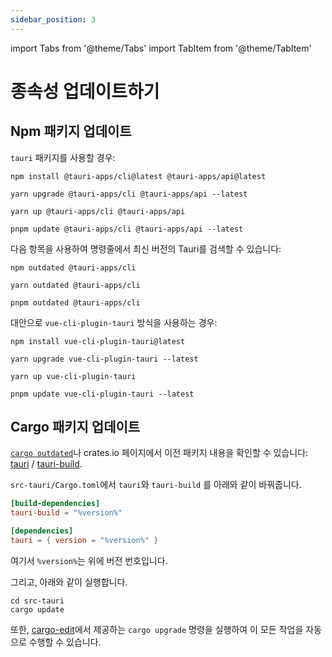 ```yaml
---
sidebar_position: 3
---
```


import Tabs from '@theme/Tabs'
import TabItem from '@theme/TabItem'

# 종속성 업데이트하기

## Npm 패키지 업데이트

`tauri` 패키지를 사용할 경우:

<Tabs groupId="package-manager">
  <TabItem value="npm">

```shell
npm install @tauri-apps/cli@latest @tauri-apps/api@latest
```

  </TabItem>
  <TabItem value="Yarn Classic">

```shell
yarn upgrade @tauri-apps/cli @tauri-apps/api --latest
```

  </TabItem>
  <TabItem value="Yarn Berry">

```shell
yarn up @tauri-apps/cli @tauri-apps/api
```

  </TabItem>
  <TabItem value="pnpm">

```shell
pnpm update @tauri-apps/cli @tauri-apps/api --latest
```

  </TabItem>
</Tabs>

다음 항목을 사용하여 명령줄에서 최신 버전의 Tauri를 검색할 수 있습니다:

<Tabs groupId="package-manager">
  <TabItem value="npm">

```shell
npm outdated @tauri-apps/cli
```

  </TabItem>
  <TabItem value="Yarn">

```shell
yarn outdated @tauri-apps/cli
```

  </TabItem>
  <TabItem value="pnpm">

```shell
pnpm outdated @tauri-apps/cli
```

  </TabItem>
</Tabs>

대안으로 `vue-cli-plugin-tauri` 방식을 사용하는 경우:

<Tabs groupId="package-manager">
  <TabItem value="npm">

```shell
npm install vue-cli-plugin-tauri@latest
```

  </TabItem>
  <TabItem value="Yarn Classic">

```shell
yarn upgrade vue-cli-plugin-tauri --latest
```

  </TabItem>
  <TabItem value="Yarn Berry">

```shell
yarn up vue-cli-plugin-tauri
```

  </TabItem>
  <TabItem value="pnpm">

```shell
pnpm update vue-cli-plugin-tauri --latest
```

  </TabItem>
</Tabs>

## Cargo 패키지 업데이트

[`cargo outdated`][]나 crates.io 페이지에서 이전 패키지 내용을 확인할 수 있습니다: [tauri][] / [tauri-build][].

`src-tauri/Cargo.toml`에서 `tauri`와 `tauri-build` 를 아래와 같이 바꿔줍니다.

```toml
[build-dependencies]
tauri-build = "%version%"

[dependencies]
tauri = { version = "%version%" }
```

여기서 `%version%`는 위에 버전 번호입니다. <!-- TODO: (You can just use the `MAJOR.MINOR`) version, like `0.9`. -->

그리고, 아래와 같이 실행합니다.

```shell
cd src-tauri
cargo update
```

또한, [cargo-edit][]에서 제공하는 `cargo upgrade` 명령을 실행하여 이 모든 작업을 자동으로 수행할 수 있습니다.

[`cargo outdated`]: https://github.com/kbknapp/cargo-outdated
[tauri]: https://crates.io/crates/tauri/versions
[tauri-build]: https://crates.io/crates/tauri-build/versions
[cargo-edit]: https://github.com/killercup/cargo-edit
